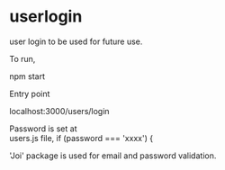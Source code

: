 # userlogin

user login to be used for future use.

To run,

npm start

Entry point

localhost:3000/users/login

Password is set at  
users.js file,
if (password === 'xxxx') {

'Joi' package is used for email and password validation.
